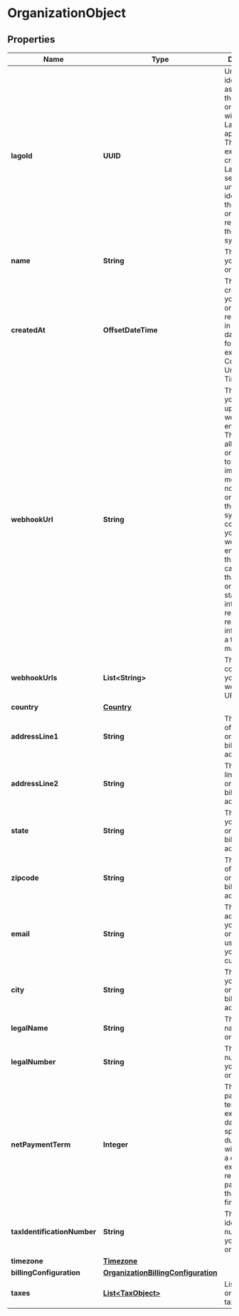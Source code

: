 

# OrganizationObject


## Properties

| Name | Type | Description | Notes |
|------------ | ------------- | ------------- | -------------|
|**lagoId** | **UUID** | Unique identifier assigned to the organization within the Lago application. This ID is exclusively created by Lago and serves as a unique identifier for the organization&#39;s record within the Lago system |  |
|**name** | **String** | The name of your organization. |  |
|**createdAt** | **OffsetDateTime** | The date of creation of your organization, represented in ISO 8601 datetime format and expressed in Coordinated Universal Time (UTC). |  |
|**webhookUrl** | **String** | The URL of your newest updated webhook endpoint. This URL allows your organization to receive important messages, notifications, or data from the Lago system. By configuring your webhook endpoint to this URL, you can ensure that your organization stays informed and receives relevant information in a timely manner. |  [optional] |
|**webhookUrls** | **List&lt;String&gt;** | The array containing your webhooks URLs. |  [optional] |
|**country** | [**Country**](Country.md) |  |  [optional] |
|**addressLine1** | **String** | The first line of your organization’s billing address. |  [optional] |
|**addressLine2** | **String** | The second line of your organization’s billing address. |  [optional] |
|**state** | **String** | The state of your organization’s billing address. |  [optional] |
|**zipcode** | **String** | The zipcode of your organization’s billing address. |  [optional] |
|**email** | **String** | The email address of your organization used to bill your customers. |  [optional] |
|**city** | **String** | The city of your organization’s billing address. |  [optional] |
|**legalName** | **String** | The legal name of your organization. |  [optional] |
|**legalNumber** | **String** | The legal number of your organization. |  [optional] |
|**netPaymentTerm** | **Integer** | The net payment term, expressed in days, specifies the duration within which a customer is expected to remit payment after the invoice is finalized. |  [optional] |
|**taxIdentificationNumber** | **String** | The tax identification number of your organization. |  [optional] |
|**timezone** | [**Timezone**](Timezone.md) |  |  [optional] |
|**billingConfiguration** | [**OrganizationBillingConfiguration**](OrganizationBillingConfiguration.md) |  |  |
|**taxes** | [**List&lt;TaxObject&gt;**](TaxObject.md) | List of default organization taxes |  [optional] |



